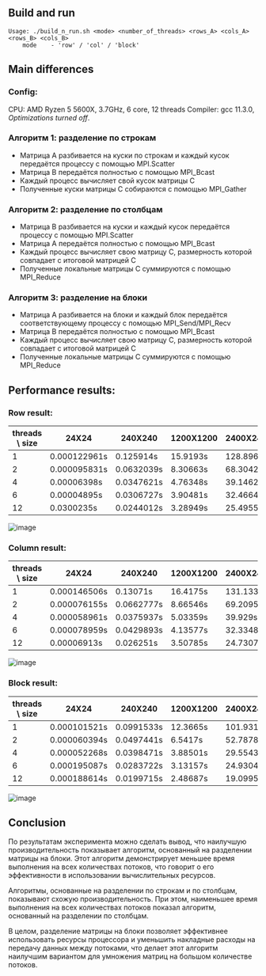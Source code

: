 ## Build and run
```
Usage: ./build_n_run.sh <mode> <number_of_threads> <rows_A> <cols_A> <rows_B> <cols_B>
    mode    - 'row' / 'col' / 'block'
```

## Main differences

### Config:
CPU: AMD Ryzen 5 5600X, 3.7GHz, 6 core, 12 threads
Compiler: gcc 11.3.0, *Optimizations turned off*.

### Алгоритм 1: разделение по строкам

* Матрица A разбивается на куски по строкам и каждый кусок передаётся процессу с помощью MPI.Scatter
* Матрица B передаётся полностью с помощью MPI_Bcast
* Каждый процесс вычисляет свой кусок матрицы C
* Полученные куски матрицы C собираются с помощью MPI_Gather

### Алгоритм 2: разделение по столбцам

* Матрица B разбивается на куски и каждый кусок передаётся процессу с помощью MPI.Scatter
* Матрица A передаётся полностью с помощью MPI_Bcast
* Каждый процесс вычисляет свою матрицу C, размерность которой совпадает с итоговой матрицей C
* Полученные локальные матрицы C суммируются с помощью MPI_Reduce
### Алгоритм 3: разделение на блоки

* Матрица A разбивается на блоки и каждый блок передаётся соответствующему процессу с помощью MPI_Send/MPI_Recv
* Матрица B передаётся полностью с помощью MPI_Bcast
* Каждый процесс вычисляет свою матрицу C, размерность которой совпадает с итоговой матрицей C
* Полученные локальные матрицы C суммируются с помощью MPI_Reduce

## Performance results:
### Row result:

|threads \ size|24X24       |240X240   |1200X1200|2400X2400|
|-------|------------|----------|---------|---------|
|1      |0.000122961s|0.125914s |15.9193s |128.896s |
|2      |0.000095831s|0.0632039s|8.30663s |68.3042s |
|4      |0.00006398s |0.0347621s|4.76348s |39.1462s |
|6      |0.00004895s |0.0306727s|3.90481s |32.4664s |
|12     |0.0300235s  |0.0244012s|3.28949s |25.4955s |

![image](https://user-images.githubusercontent.com/62809413/227742539-a370e197-9478-4913-b02a-1d9793bd238c.png)

### Column result:
|threads \ size|24X24       |240X240   |1200X1200|2400X2400|
|-------|------------|----------|--------|--------|
|1      |0.000146506s|0.13071s  |16.4175s|131.133s|
|2      |0.000076155s|0.0662777s|8.66546s|69.2095s|
|4      |0.000058961s|0.0375937s|5.03359s|39.929s |
|6      |0.000078959s|0.0429893s|4.13577s|32.3348s|
|12     |0.00006913s |0.026251s |3.50785s|24.7307s|

![image](https://user-images.githubusercontent.com/62809413/227742834-a4e90cb6-2957-4310-bd43-a39913fd1bdf.png)

### Block result:
|threads \ size|24X24       |240X240   |1200X1200|2400X2400|
|-------|------------|----------|--------|--------|
|1      |0.000101521s|0.0991533s|12.3665s|101.931s|
|2      |0.000060394s|0.0497441s|6.5417s |52.7878s|
|4      |0.000052268s|0.0398471s|3.88501s|29.5543s|
|6      |0.000195087s|0.0283722s|3.13157s|24.9304s|
|12     |0.000188614s|0.0199715s|2.48687s|19.0995s|

![image](https://user-images.githubusercontent.com/62809413/227742902-2b844cf4-bd2e-42c2-80b2-07d9dd6bccf1.png)

## Conclusion
По результатам эксперимента можно сделать вывод, что наилучшую производительность показывает алгоритм, основанный на разделении матрицы на блоки. Этот алгоритм демонстрирует меньшее время выполнения на всех количествах потоков, что говорит о его эффективности в использовании вычислительных ресурсов.

Алгоритмы, основанные на разделении по строкам и по столбцам, показывают схожую производительность. При этом, наименьшее время выполнения на всех количествах потоков показал алгоритм, основанный на разделении по столбцам.

В целом, разделение матрицы на блоки позволяет эффективнее использовать ресурсы процессора и уменьшить накладные расходы на передачу данных между потоками, что делает этот алгоритм наилучшим вариантом для умножения матриц на большом количестве потоков.
